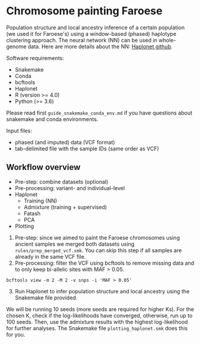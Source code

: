 # Chromosome painting Faroese

Population structure and local ancestry inference of a certain population (we used it for Faroese's) using a window-based (phased) haplotype clustering approach. The neural network (NN) can be used in whole-genome data. Here are more details about the NN: [Haplonet github](https://github.com/Rosemeis/HaploNet).

Software requirements:
- Snakemake 
- Conda
- bcftools 
- Haplonet
- R (version >= 4.0)
- Python (>= 3.6)

Please read first ```guide_snakemake_conda_env.md``` if you have questions about snakemake and conda environments. 

Input files:
- phased (and imputed) data (VCF format)
- tab-delimited file with the sample IDs (same order as VCF)

## Workflow overview
- Pre-step: combine datasets (optional)
- Pre-processing: variant- and individual-level
- Haplonet
    - Training (NN)
    - Admixture (training + supervised)
    - Fatash
    - PCA
- Plotting

1. Pre-step:  since we aimed to paint the Faroese chromosomes using ancient samples we merged both datasets using ```rules/prep_merged_vcf.smk```. You can skip this step if all samples are already in the same VCF file. 
2. Pre-processing: filter the VCF using bcftools to remove missing data and to only keep bi-allelic sites with MAF > 0.05.
```
bcftools view -m 2 -M 2 -v snps -i 'MAF > 0.05'
```
3. Run Haplonet to infer population structure and local ancestry using the Snakemake file provided. 

We will be running 10 seeds (more seeds are required for higher Ks). For the chosen K, check if the log-likelihoods have converged, otherwise, run up to 100 seeds. Then, use the admixture results with the highest log-likelihood for further analyses. The Snakemake file ```plotting_haplonet.smk``` does this for you.  
